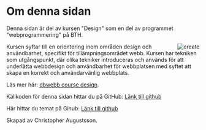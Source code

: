 Om denna sidan
==============================================

Denna sidan är del av kursen "Design" som en del av programmet "webprogrammering" på BTH.

<img class="create" src="img/create.jpg" alt="create" style="max-width: 300px; float: right;">

Kursen syftar till en orientering inom områden design och användbarhet, specifikt för tillämpningsområdet webb.
Kursen har tekniken som utgångspunkt, där olika tekniker introduceras och används för att underlätta webbdesign
och användbarhet för webbplatsen med syftet att skapa en korrekt och användarvänlig webbplats.

Läs mer här: [dbwebb course design](http://dbwebb.se/design).

Källkoden för denna sidan hittar du på GitHub: [Länk till github](https://github.com/chrisaugustsson/design-dbwebb)

Här hittar du temat på Gihub: [Länk till github](https://github.com/chrisaugustsson/anax-flat-theme/tree/1.0.0)

Skapad av Christopher Augustsson.
